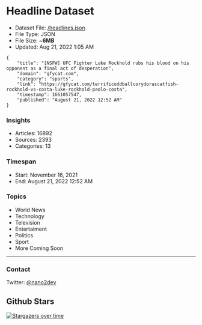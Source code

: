 # Headline Dataset

- Dataset File: [/headlines.json](https://raw.githubusercontent.com/fwd/news/master/headlines.json) 
- File Type: JSON
- File Size: ~**6MB**
- Updated: Aug 21, 2022 1:05 AM

```
{
    "title": "[NSFW] UFC Fighter Luke Rockhold rubs his blood on his opponent as a final act of desperation",
    "domain": "gfycat.com",
    "category": "sports",
    "link": "https://gfycat.com/terrificoddballcorydorascatfish-rockhold-vs-costa-luke-rockhold-paolo-costa",
    "timestamp": 1661057547,
    "published": "August 21, 2022 12:52 AM"
}
```

### Insights

- Articles: 16892
- Sources: 2393
- Categories: 13

### Timespan

- Start: November 16, 2021
- End: August 21, 2022 12:52 AM

### Topics

- World News
- Technology
- Television
- Entertaiment
- Politics
- Sport
- More Coming Soon

---

### Contact 

Twitter: [@nano2dev](https://twitter.com/nano2dev)

## Github Stars

[![Stargazers over time](https://starchart.cc/fwd/news.svg)](https://starchart.cc/fwd/news)
	